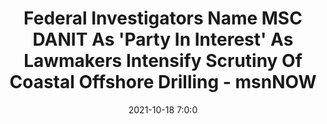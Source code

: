 ---
"title": "Federal Investigators Name MSC DANIT As 'Party In Interest' As Lawmakers Intensify Scrutiny Of Coastal Offshore Drilling - msnNOW"
"date": "2021-10-18 7:0:0"
"feed_name": "GOOGLENEWSDRILLING"
"feed_website": "https://news.google.com/search?q=drilling%2Bincident&hl=en-US&gl=US&ceid=US:en"
"feed_rss": "https://news.google.com/rss/search?q=drilling%2Bincident&hl=en-US&gl=US&ceid=US:en"
"link": "https://www.msn.com/en-us/news/us/federal-investigators-name-msc-danit-as-party-in-interest-as-lawmakers-intensify-scrutiny-of-coastal-offshore-drilling/ar-AAPFhqM"
"source": "{'href': 'https://www.msn.com', 'title': 'msnNOW'}"
"file": "_posts/2021-1-1-3f15274439eb069bd317dd996cc685d8867f8263.md"
"accident": "0"
"drilling": "0"
"dead": "0"
"injured": "0"
"arrested": "0"
"place": "unknown place"
"where": "unknown site"
"causes": "unknown"
"place_uri": "unknown place"
---